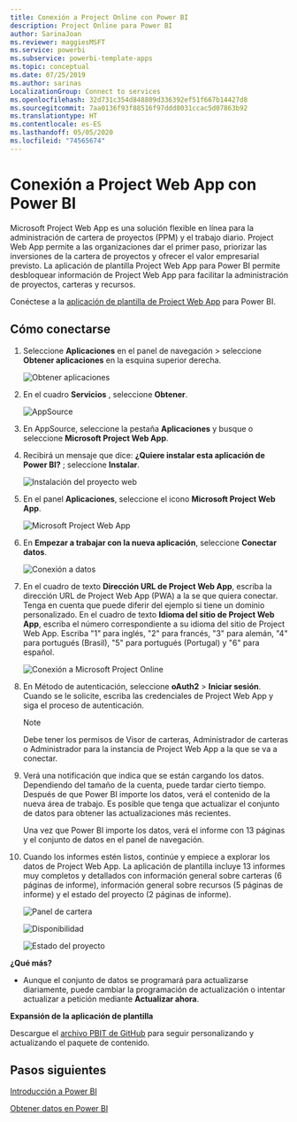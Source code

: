 ```yaml
---
title: Conexión a Project Online con Power BI
description: Project Online para Power BI
author: SarinaJoan
ms.reviewer: maggiesMSFT
ms.service: powerbi
ms.subservice: powerbi-template-apps
ms.topic: conceptual
ms.date: 07/25/2019
ms.author: sarinas
LocalizationGroup: Connect to services
ms.openlocfilehash: 32d731c354d848809d336392ef51f667b14427d8
ms.sourcegitcommit: 7aa0136f93f88516f97ddd8031ccac5d07863b92
ms.translationtype: HT
ms.contentlocale: es-ES
ms.lasthandoff: 05/05/2020
ms.locfileid: "74565674"
---
```

# <a name="connect-to-project-web-app-with-power-bi"></a>Conexión a Project Web App con Power BI
Microsoft Project Web App es una solución flexible en línea para la administración de cartera de proyectos (PPM) y el trabajo diario. Project Web App permite a las organizaciones dar el primer paso, priorizar las inversiones de la cartera de proyectos y ofrecer el valor empresarial previsto. La aplicación de plantilla Project Web App para Power BI permite desbloquear información de Project Web App para facilitar la administración de proyectos, carteras y recursos.

Conéctese a la [aplicación de plantilla de Project Web App](https://appsource.microsoft.com/product/power-bi/pbi_msprojectonline.pbi-microsoftprojectwebapp) para Power BI.

## <a name="how-to-connect"></a>Cómo conectarse

1. Seleccione **Aplicaciones** en el panel de navegación > seleccione **Obtener aplicaciones** en la esquina superior derecha.

    ![Obtener aplicaciones](media/service-connect-to-project-online/GetApps.png)

2. En el cuadro **Servicios** , seleccione **Obtener**.
   
   ![AppSource](media/service-connect-to-project-online/AppSource.png)
3. En AppSource, seleccione la pestaña **Aplicaciones** y busque o seleccione **Microsoft Project Web App**.
   
4. Recibirá un mensaje que dice: **¿Quiere instalar esta aplicación de Power BI?** ; seleccione **Instalar**. 

   ![Instalación del proyecto web](media/service-connect-to-project-online/ProjectTile.png)
5. En el panel **Aplicaciones**, seleccione el icono **Microsoft Project Web App**. 
   
   ![Microsoft Project Web App](media/service-connect-to-project-online/getstarted.png)
6. En **Empezar a trabajar con la nueva aplicación**, seleccione **Conectar datos**.
   
   ![Conexión a datos](media/service-connect-to-project-online/mproject.png)
7. En el cuadro de texto **Dirección URL de Project Web App**, escriba la dirección URL de Project Web App (PWA) a la se que quiera conectar.  Tenga en cuenta que puede diferir del ejemplo si tiene un dominio personalizado. En el cuadro de texto **Idioma del sitio de Project Web App**, escriba el número correspondiente a su idioma del sitio de Project Web App. Escriba "1" para inglés, "2" para francés, "3" para alemán, "4" para portugués (Brasil), "5" para portugués (Portugal) y "6" para español. 
   
   ![Conexión a Microsoft Project Online](media/service-connect-to-project-online/params.png)
8. En Método de autenticación, seleccione **oAuth2** \> **Iniciar sesión**. Cuando se le solicite, escriba las credenciales de Project Web App y siga el proceso de autenticación.

    > [!NOTE]
    > Debe tener los permisos de Visor de carteras, Administrador de carteras o Administrador para la instancia de Project Web App a la que se va a conectar.

9. Verá una notificación que indica que se están cargando los datos. Dependiendo del tamaño de la cuenta, puede tardar cierto tiempo. Después de que Power BI importe los datos, verá el contenido de la nueva área de trabajo. Es posible que tenga que actualizar el conjunto de datos para obtener las actualizaciones más recientes. 

    Una vez que Power BI importe los datos, verá el informe con 13 páginas y el conjunto de datos en el panel de navegación. 

10. Cuando los informes estén listos, continúe y empiece a explorar los datos de Project Web App. La aplicación de plantilla incluye 13 informes muy completos y detallados con información general sobre carteras (6 páginas de informe), información general sobre recursos (5 páginas de informe) y el estado del proyecto (2 páginas de informe). 

    ![Panel de cartera](media/service-connect-to-project-online/report1.png)
   
    ![Disponibilidad](media/service-connect-to-project-online/report3.png)
   
    ![Estado del proyecto](media/service-connect-to-project-online/report2.png)

**¿Qué más?**

* Aunque el conjunto de datos se programará para actualizarse diariamente, puede cambiar la programación de actualización o intentar actualizar a petición mediante **Actualizar ahora**.

**Expansión de la aplicación de plantilla**

Descargue el [archivo PBIT de GitHub](https://github.com/OfficeDev/Project-Power-BI-Content-Packs) para seguir personalizando y actualizando el paquete de contenido.

## <a name="next-steps"></a>Pasos siguientes
[Introducción a Power BI](service-get-started.md)

[Obtener datos en Power BI](service-get-data.md)

